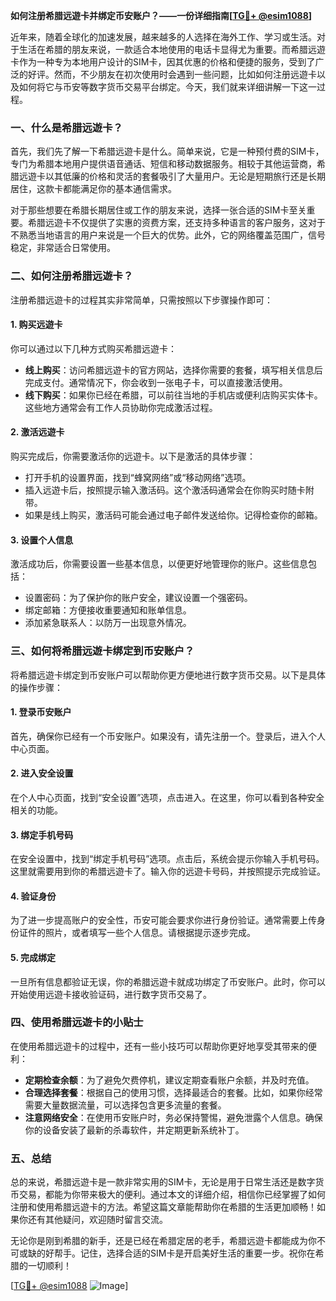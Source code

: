 **如何注册希腊远遊卡并绑定币安账户？——一份详细指南[[TG💪+ @esim1088](https://t.me/s/esim1088)]**

近年来，随着全球化的加速发展，越来越多的人选择在海外工作、学习或生活。对于生活在希腊的朋友来说，一款适合本地使用的电话卡显得尤为重要。而希腊远遊卡作为一种专为本地用户设计的SIM卡，因其优惠的价格和便捷的服务，受到了广泛的好评。然而，不少朋友在初次使用时会遇到一些问题，比如如何注册远遊卡以及如何将它与币安等数字货币交易平台绑定。今天，我们就来详细讲解一下这一过程。

### 一、什么是希腊远遊卡？

首先，我们先了解一下希腊远遊卡是什么。简单来说，它是一种预付费的SIM卡，专门为希腊本地用户提供语音通话、短信和移动数据服务。相较于其他运营商，希腊远遊卡以其低廉的价格和灵活的套餐吸引了大量用户。无论是短期旅行还是长期居住，这款卡都能满足你的基本通信需求。

对于那些想要在希腊长期居住或工作的朋友来说，选择一张合适的SIM卡至关重要。希腊远遊卡不仅提供了实惠的资费方案，还支持多种语言的客户服务，这对于不熟悉当地语言的用户来说是一个巨大的优势。此外，它的网络覆盖范围广，信号稳定，非常适合日常使用。

### 二、如何注册希腊远遊卡？

注册希腊远遊卡的过程其实非常简单，只需按照以下步骤操作即可：

#### 1. 购买远遊卡

你可以通过以下几种方式购买希腊远遊卡：
- **线上购买**：访问希腊远遊卡的官方网站，选择你需要的套餐，填写相关信息后完成支付。通常情况下，你会收到一张电子卡，可以直接激活使用。
- **线下购买**：如果你已经在希腊，可以前往当地的手机店或便利店购买实体卡。这些地方通常会有工作人员协助你完成激活过程。

#### 2. 激活远遊卡

购买完成后，你需要激活你的远遊卡。以下是激活的具体步骤：
- 打开手机的设置界面，找到“蜂窝网络”或“移动网络”选项。
- 插入远遊卡后，按照提示输入激活码。这个激活码通常会在你购买时随卡附带。
- 如果是线上购买，激活码可能会通过电子邮件发送给你。记得检查你的邮箱。

#### 3. 设置个人信息

激活成功后，你需要设置一些基本信息，以便更好地管理你的账户。这些信息包括：
- 设置密码：为了保护你的账户安全，建议设置一个强密码。
- 绑定邮箱：方便接收重要通知和账单信息。
- 添加紧急联系人：以防万一出现意外情况。

### 三、如何将希腊远遊卡绑定到币安账户？

将希腊远遊卡绑定到币安账户可以帮助你更方便地进行数字货币交易。以下是具体的操作步骤：

#### 1. 登录币安账户

首先，确保你已经有一个币安账户。如果没有，请先注册一个。登录后，进入个人中心页面。

#### 2. 进入安全设置

在个人中心页面，找到“安全设置”选项，点击进入。在这里，你可以看到各种安全相关的功能。

#### 3. 绑定手机号码

在安全设置中，找到“绑定手机号码”选项。点击后，系统会提示你输入手机号码。这里就需要用到你的希腊远遊卡了。输入你的远遊卡号码，并按照提示完成验证。

#### 4. 验证身份

为了进一步提高账户的安全性，币安可能会要求你进行身份验证。通常需要上传身份证件的照片，或者填写一些个人信息。请根据提示逐步完成。

#### 5. 完成绑定

一旦所有信息都验证无误，你的希腊远遊卡就成功绑定了币安账户。此时，你可以开始使用远遊卡接收验证码，进行数字货币交易了。

### 四、使用希腊远遊卡的小贴士

在使用希腊远遊卡的过程中，还有一些小技巧可以帮助你更好地享受其带来的便利：

- **定期检查余额**：为了避免欠费停机，建议定期查看账户余额，并及时充值。
- **合理选择套餐**：根据自己的使用习惯，选择最适合的套餐。比如，如果你经常需要大量数据流量，可以选择包含更多流量的套餐。
- **注意网络安全**：在使用币安账户时，务必保持警惕，避免泄露个人信息。确保你的设备安装了最新的杀毒软件，并定期更新系统补丁。

### 五、总结

总的来说，希腊远遊卡是一款非常实用的SIM卡，无论是用于日常生活还是数字货币交易，都能为你带来极大的便利。通过本文的详细介绍，相信你已经掌握了如何注册和使用希腊远遊卡的方法。希望这篇文章能帮助你在希腊的生活更加顺畅！如果你还有其他疑问，欢迎随时留言交流。

无论你是刚到希腊的新手，还是已经在希腊定居的老手，希腊远遊卡都能成为你不可或缺的好帮手。记住，选择合适的SIM卡是开启美好生活的重要一步。祝你在希腊的一切顺利！

[[TG💪+ @esim1088](https://t.me/s/esim1088) ![Image](https://i.postimg.cc/4NQfJmqS/Snipaste-2025-05-13-00-14-12.png)]